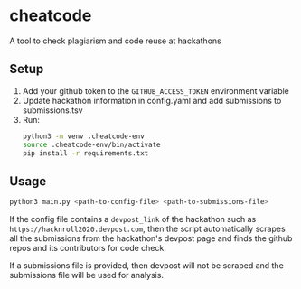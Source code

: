 # cheatcode
A tool to check plagiarism and code reuse at hackathons

## Setup 
1. Add your github token to the `GITHUB_ACCESS_TOKEN` environment variable
2. Update hackathon information in config.yaml and add submissions to submissions.tsv
3. Run:
    ```bash
    python3 -m venv .cheatcode-env
    source .cheatcode-env/bin/activate
    pip install -r requirements.txt
    ```

## Usage
```bash
python3 main.py <path-to-config-file> <path-to-submissions-file>
```

If the config file contains a `devpost_link` of the hackathon such as `https://hacknroll2020.devpost.com`, then the script automatically scrapes all the submissions from the hackathon's devpost page and finds the github repos and its contributors for code check.

If a submissions file is provided, then devpost will not be scraped and the submissions file will be used for analysis.